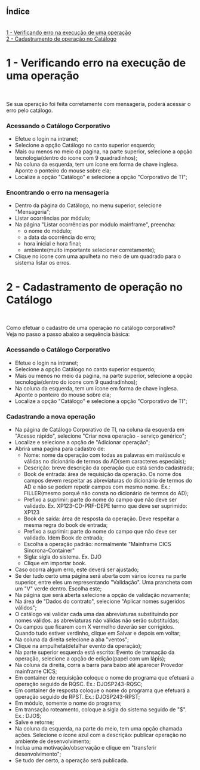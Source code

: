<h2>Índice</h2><br>
<a href="#C1">1 - Verificando erro na execução de uma operação</a> <br>
<a href="#C2">2 - Cadastramento de operação no Catálogo</a> <br>

<h1> <a name="C1"> 1 - Verificando erro na execução de uma operação</ a></h1><br>

Se sua operação foi feita corretamente com mensageria, poderá acessar o erro pelo catálogo.
### Acessando o Catálogo Corporativo
- Efetue o login na intranet;
- Selecione a opção Catálogo no canto superior esquerdo;
- Mais ou menos no meio da pagina, na parte superior, selecione a opção tecnologia(dentro do icone com 9 quadradinhos);
- Na coluna da esquerda, tem um ícone em forma de chave inglesa. Aponte o ponteiro do mouse sobre ela;
- Localize a opção "Catálogo" e selecione a opção "Corporativo de TI";

### Encontrando o erro na mensageria
- Dentro da página do Catálogo, no menu superior, selecione "Mensageria";
- Listar ocorrências por módulo;
- Na página "Listar ocorrências por módulo mainframe", preencha:
    - o nome do módulo;
    - a data da ocorrência do erro;
    - hora inicial e hora final;
    - ambiente(muito importante selecionar corretamente);
- Clique no ícone com uma apulheta no meio de um quadrado para o sistema listar os erros.

<h1> <a name="C2"> 2 - Cadastramento de operação no Catálogo</a></h1><br>

Como efetuar o cadastro de uma operação no catálogo corporativo?
<br>
Veja no passo a passo abaixo a sequência básica:

### Acessando o Catálogo Corporativo
- Efetue o login na intranet;
- Selecione a opção Catálogo no canto superior esquerdo;
- Mais ou menos no meio da pagina, na parte superior, selecione a opção tecnologia(dentro do icone com 9 quadradinhos);
- Na coluna da esquerda, tem um ícone em forma de chave inglesa. Aponte o ponteiro do mouse sobre ela;
- Localize a opção "Catálogo" e selecione a opção "Corporativo de TI";

### Cadastrando a nova operação
- Na página de Catálogo Corporativo de TI, na coluna da esquerda em "Acesso rápido", selecione "Criar nova operação - serviço genérico";
- Localize e selecione a opção de "Adicionar operação";
- Abrirá uma pagina para cadastro de:
    - Nome: nome da operação com todas as palavras em maiúsculo e válidas no dicionário de termos do AD(sem caracteres especiais);
    - Descrição: breve descrição da operação que está sendo cadastrada;
    - Book de entrada: área de requisição da operação. Os nome dos campos devem respeitar as abreviaturas do dicionário de termos do AD
      e não se podem repetir campos com mesmo nome. Ex.: FILLER(mesmo porquê não consta no dicionário de termos do AD);
    - Prefixo a suprimir: parte do nome do campo que não deve ser validado. 
      Ex. XP123-CD-PRF-DEPE  termo que deve ser suprimido: XP123
    - Book de saída: área de resposta da operação. Deve respeitar a mesma regra do book de entrada;
    - Prefixo a suprimir: parte do nome do campo que não deve ser validado. Idem Book de entrada;
    - Escolha a operação padrão: normalmente "Mainframe CICS Sincrona-Container"
    - Sigla: sigla do sistema. Ex. DJO
    - Clique em importar book.
- Caso ocorra algum erro, este deverá ser ajustado;
- Se der tudo certo uma página será aberta com vários ícones na parte superior, entre eles um representando "Validação". Uma prancheta com um "V" verde dentro. Escolha este;
- Na página que será aberta selecione a opção de validação novamente;
- Na área de "Dados do contrato", selecione "Aplicar nomes sugeridos válidos";
- O catálogo vai validar cada uma das abreviaturas substituindo por nomes válidos. as abreviaturas não válidas não serão substituídas;
- Os campos que ficarem com X vermelho deverão ser corrigidos. Quando tudo estiver verdinho, clique em Salvar e depois em voltar;
- Na coluna da direita selecione a aba "ventos";
- Clique na ampulheta(detalhar evento da operação);
- Na parte superior esquerda está escrito: Evento de transação da operação, selecione a opção de edição(papel com um lápis);
- Na coluna da direita, corra a barra para baixo até aparecer Provedor mainframe CICS;
- Em container de requisição coloque o nome do programa que efetuará a operação seguido de RQSC. Ex.: DJOSP243-RQSC;
- Em container de resposta coloque o nome do programa que efetuará a operação seguido de RPST. Ex.: DJOSP243-RPST;
- Em módulo, somente o nome do programa;
- Em transação roteamento, coloque a sigla do sistema seguido de "$". Ex.: DJO$;
- Salve e retorne;
- Na coluna da esquerda, na parte do meio, tem uma opção chamada ações. Selecione o ícone azul com a descrição: publicar operação no ambiente de desenvolvimento;
- Inclua uma motivação/observação e clique em "transferir desenvolvimento";
- Se tudo der certo, a operação será publicada.
